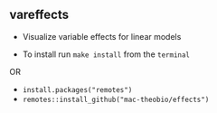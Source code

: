 ## vareffects

- Visualize variable effects for linear models 

- To install run `make install` from the `terminal`

OR

- `install.packages("remotes")`
- `remotes::install_github("mac-theobio/effects")`
